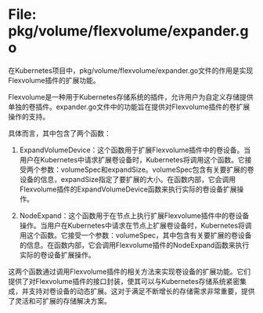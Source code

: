 # File: pkg/volume/flexvolume/expander.go

在Kubernetes项目中，pkg/volume/flexvolume/expander.go文件的作用是实现Flexvolume插件的扩展功能。

Flexvolume是一种用于Kubernetes存储系统的插件，允许用户为自定义存储提供单独的卷插件。expander.go文件中的功能旨在提供对Flexvolume插件的卷扩展操作的支持。

具体而言，其中包含了两个函数：

1. ExpandVolumeDevice：这个函数用于扩展Flexvolume插件中的卷设备。当用户在Kubernetes中请求扩展卷设备时，Kubernetes将调用这个函数。它接受两个参数：volumeSpec和expandSize。volumeSpec包含有关要扩展的卷设备的信息，expandSize指定了要扩展的大小。在函数内部，它会调用Flexvolume插件的ExpandVolumeDevice函数来执行实际的卷设备扩展操作。

2. NodeExpand：这个函数用于在节点上执行扩展Flexvolume插件中的卷设备操作。当用户在Kubernetes中请求在节点上扩展卷设备时，Kubernetes将调用这个函数。它接受一个参数：volumeSpec，其中包含有关要扩展的卷设备的信息。在函数内部，它会调用Flexvolume插件的NodeExpand函数来执行实际的卷设备扩展操作。

这两个函数通过调用Flexvolume插件的相关方法来实现卷设备的扩展功能。它们提供了对Flexvolume插件的接口封装，使其可以与Kubernetes存储系统紧密集成，并支持对卷设备的动态扩展。这对于满足不断增长的存储需求非常重要，提供了灵活和可扩展的存储解决方案。


